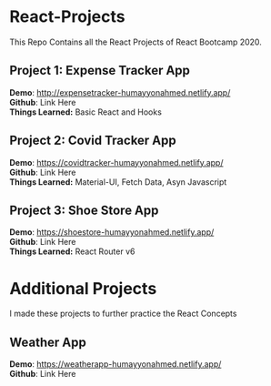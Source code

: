 # React-Projects
This Repo Contains all the React Projects of React Bootcamp 2020.  
## Project 1: Expense Tracker App
**Demo**: http://expensetracker-humayyonahmed.netlify.app/  
**Github**: Link Here  
**Things Learned:** Basic React and Hooks
## Project 2: Covid Tracker App
**Demo**: https://covidtracker-humayyonahmed.netlify.app/  
**Github**: Link Here  
**Things Learned:** Material-UI, Fetch Data, Asyn Javascript
## Project 3: Shoe Store App
**Demo**: https://shoestore-humayyonahmed.netlify.app/  
**Github**: Link Here  
**Things Learned:** React Router v6


# Additional Projects
I made these projects to further practice the React Concepts
## Weather App
**Demo**: https://weatherapp-humayyonahmed.netlify.app/  
**Github**: Link Here  
